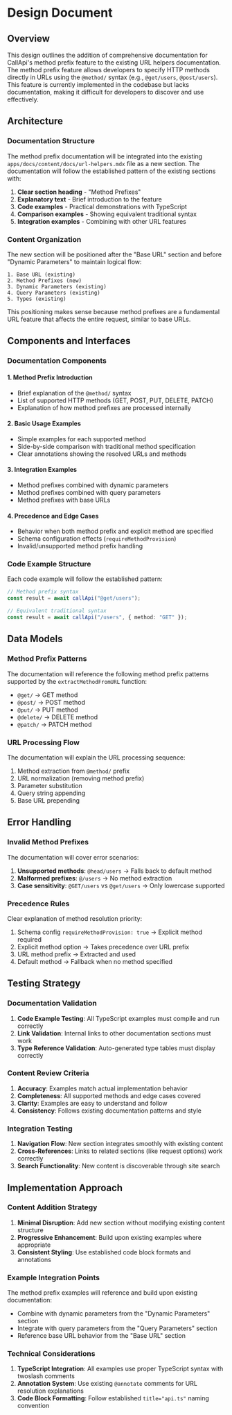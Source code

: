 # Design Document

## Overview

This design outlines the addition of comprehensive documentation for CallApi's method prefix feature to the existing URL helpers documentation. The method prefix feature allows developers to specify HTTP methods directly in URLs using the `@method/` syntax (e.g., `@get/users`, `@post/users`). This feature is currently implemented in the codebase but lacks documentation, making it difficult for developers to discover and use effectively.

## Architecture

### Documentation Structure

The method prefix documentation will be integrated into the existing `apps/docs/content/docs/url-helpers.mdx` file as a new section. The documentation will follow the established pattern of the existing sections with:

1. **Clear section heading** - "Method Prefixes"
2. **Explanatory text** - Brief introduction to the feature
3. **Code examples** - Practical demonstrations with TypeScript
4. **Comparison examples** - Showing equivalent traditional syntax
5. **Integration examples** - Combining with other URL features

### Content Organization

The new section will be positioned after the "Base URL" section and before "Dynamic Parameters" to maintain logical flow:

```
1. Base URL (existing)
2. Method Prefixes (new)
3. Dynamic Parameters (existing)
4. Query Parameters (existing)
5. Types (existing)
```

This positioning makes sense because method prefixes are a fundamental URL feature that affects the entire request, similar to base URLs.

## Components and Interfaces

### Documentation Components

#### 1. Method Prefix Introduction
- Brief explanation of the `@method/` syntax
- List of supported HTTP methods (GET, POST, PUT, DELETE, PATCH)
- Explanation of how method prefixes are processed internally

#### 2. Basic Usage Examples
- Simple examples for each supported method
- Side-by-side comparison with traditional method specification
- Clear annotations showing the resolved URLs and methods

#### 3. Integration Examples
- Method prefixes combined with dynamic parameters
- Method prefixes combined with query parameters
- Method prefixes with base URLs

#### 4. Precedence and Edge Cases
- Behavior when both method prefix and explicit method are specified
- Schema configuration effects (`requireMethodProvision`)
- Invalid/unsupported method prefix handling

### Code Example Structure

Each code example will follow the established pattern:
```typescript
// Method prefix syntax
const result = await callApi("@get/users");

// Equivalent traditional syntax
const result = await callApi("/users", { method: "GET" });
```

## Data Models

### Method Prefix Patterns

The documentation will reference the following method prefix patterns supported by the `extractMethodFromURL` function:

- `@get/` → GET method
- `@post/` → POST method
- `@put/` → PUT method
- `@delete/` → DELETE method
- `@patch/` → PATCH method

### URL Processing Flow

The documentation will explain the URL processing sequence:
1. Method extraction from `@method/` prefix
2. URL normalization (removing method prefix)
3. Parameter substitution
4. Query string appending
5. Base URL prepending

## Error Handling

### Invalid Method Prefixes

The documentation will cover error scenarios:

1. **Unsupported methods**: `@head/users` → Falls back to default method
2. **Malformed prefixes**: `@/users` → No method extraction
3. **Case sensitivity**: `@GET/users` vs `@get/users` → Only lowercase supported

### Precedence Rules

Clear explanation of method resolution priority:
1. Schema config `requireMethodProvision: true` → Explicit method required
2. Explicit method option → Takes precedence over URL prefix
3. URL method prefix → Extracted and used
4. Default method → Fallback when no method specified

## Testing Strategy

### Documentation Validation

1. **Code Example Testing**: All TypeScript examples must compile and run correctly
2. **Link Validation**: Internal links to other documentation sections must work
3. **Type Reference Validation**: Auto-generated type tables must display correctly

### Content Review Criteria

1. **Accuracy**: Examples match actual implementation behavior
2. **Completeness**: All supported methods and edge cases covered
3. **Clarity**: Examples are easy to understand and follow
4. **Consistency**: Follows existing documentation patterns and style

### Integration Testing

1. **Navigation Flow**: New section integrates smoothly with existing content
2. **Cross-References**: Links to related sections (like request options) work correctly
3. **Search Functionality**: New content is discoverable through site search

## Implementation Approach

### Content Addition Strategy

1. **Minimal Disruption**: Add new section without modifying existing content structure
2. **Progressive Enhancement**: Build upon existing examples where appropriate
3. **Consistent Styling**: Use established code block formats and annotations

### Example Integration Points

The method prefix examples will reference and build upon existing documentation:
- Combine with dynamic parameters from the "Dynamic Parameters" section
- Integrate with query parameters from the "Query Parameters" section
- Reference base URL behavior from the "Base URL" section

### Technical Considerations

1. **TypeScript Integration**: All examples use proper TypeScript syntax with twoslash comments
2. **Annotation System**: Use existing `@annotate` comments for URL resolution explanations
3. **Code Block Formatting**: Follow established `title="api.ts"` naming convention